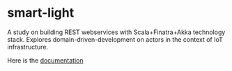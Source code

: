 # smart-light
A study on building REST webservices with Scala+Finatra+Akka technology stack.
Explores domain-driven-development on actors in the context of IoT infrastructure.

Here is the [documentation](./doc/finatra-akka-prototype.pdf)
